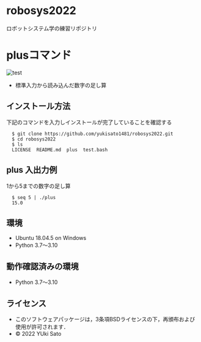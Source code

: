 # robosys2022
ロボットシステム学の練習リポジトリ

# plusコマンド
![test](https://github.com/yukisato1481/robosys2022/actions/workflows/test.yml/badge.svg)

  * 標準入力から読み込んだ数字の足し算

## インストール方法

  下記のコマンドを入力しインストールが完了していることを確認する  
```
  $ git clone https://github.com/yukisato1481/robosys2022.git    
  $ cd robosys2022  
  $ ls  
  LICENSE  README.md  plus  test.bash  
```  
## plus 入出力例
  
  1から5までの数字の足し算  
```
  $ seq 5 | ./plus  
  15.0
```  
## 環境
  * Ubuntu 18.04.5 on Windows
  * Python 3.7～3.10

## 動作確認済みの環境
  * Python 3.7～3.10

## ライセンス
  * このソフトウェアパッケージは，3条項BSDライセンスの下，再頒布および使用が許可されます．
  * © 2022 YUki Sato
